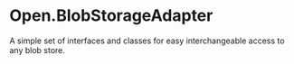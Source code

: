 # Open.BlobStorageAdapter

A simple set of interfaces and classes for easy interchangeable access to any blob store. 
